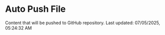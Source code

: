 # Auto Push File

Content that will be pushed to GitHub repository.
Last updated: 07/05/2025, 05:24:32 AM